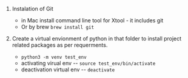 1. Instalation of Git
    - in Mac install command line tool for Xtool - it includes git
    - Or by brew `brew install git`

2. Create a virtual envionment of python in that folder to install project related packages as per requerments.

    - `python3 -m venv test_env`
    - activating virual env -- `source test_env/bin/activate`
    - deactivation virtual env -- `deactivate`